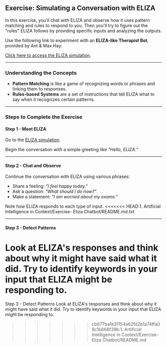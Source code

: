 ## Exercise: Simulating a Conversation with ELIZA

In this exercise, you'll chat with ELIZA and observe how it uses pattern matching and rules to respond to you. Then you'll try to figure out the "rules" ELIZA follows by providing specific inputs and analyzing the outputs.

Use the following link to experiment with an **ELIZA-like Therapist Bot**, provided by Ant & Max Hay:

[Click here to access the ELIZA simulation](http://www.masswerk.at/elizabot/).

---

### Understanding the Concepts

- **Pattern Matching** is like a game of recognizing words or phrases and linking them to responses.
- **Rules-based Systems** are a set of instructions that tell ELIZA what to say when it recognizes certain patterns.

---

### Steps to Complete the Exercise

#### Step 1 - Meet ELIZA

Go to the [ELIZA simulation](http://www.masswerk.at/elizabot/).

Begin the conversation with a simple greeting like _"Hello, ELIZA."_

---

#### Step 2 - Chat and Observe

Continue the conversation with ELIZA using various phrases:

- Share a feeling: _"I feel happy today."_
- Ask a question: _"What should I do now?"_
- Make a statement: _"I am worried about my exams."_

Note how ELIZA responds to each type of input.
<<<<<<< HEAD:1. Artificial Intelligence in Context/Exercise- Eliza Chatbot/README.md.txt

---

#### Step 3 - Detect Patterns

Look at ELIZA's responses and think about why it might have said what it did. Try to identify keywords in your input that ELIZA might be responding to.
=======
Step 3 - Detect Patterns
Look at ELIZA's responses and think about why it might have said what it did.
Try to identify keywords in your input that ELIZA might be responding to.
>>>>>>> cb677ba1e31154a62fd2b1a74ffa08c1b666f39b:1. Artificial Intelligence in Context/Exercise- Eliza Chatbot/README.md
